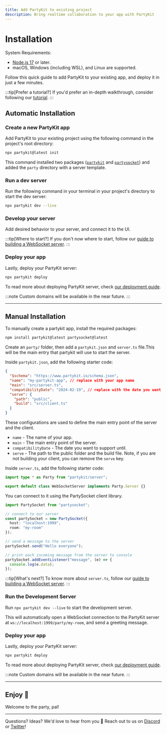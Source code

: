```yaml
---
title: Add PartyKit to existing project
description: Bring realtime collaboration to your app with PartyKit
---
```


# Installation

System Requirements:

- [Node.js 17](https://nodejs.org/en) or later.
- macOS, Windows (including WSL), and Linux are supported.

Follow this quick guide to add PartyKit to your existing app, and deploy it in just a few minutes.

:::tip[Prefer a tutorial?]
If you'd prefer an in-depth walkthrough, consider following our [tutorial](/tutorials/add-partykit-to-a-nextjs-app).
:::

## Automatic Installation

### Create a new PartyKit app

Add PartyKit to your existing project using the following command in the project's root directory:

```bash
npx partykit@latest init
```

This command installed two packages (<a href="/reference/partyserver-api/" target="_blank" rel="noopener noreferrer"><code>partykit</code></a> and <a href="/reference/partykit-cli/" target="_blank" rel="noopener noreferrer"><code>partysocket</code></a>) and added the `party` directory with a server template.

### Run a dev server

Run the following command in your terminal in your project's directory to start the dev server:

```bash
npx partykit dev --live
```

### Develop your server

Add desired behavior to your server, and connect it to the UI.

:::tip[Where to start?]
If you don't now where to start, follow our [guide to building a WebSocket server](/guides).
:::

### Deploy your app

Lastly, deploy your PartyKit server:

```bash
npx partykit deploy
```

To read more about deploying PartyKit server, check <a href="/guides/deploying-your-partykit-server/" target="_blank" rel="noopener noreferrer">our deployment guide</a>.

:::note
Custom domains will be available in the near future.
:::

---

## Manual Installation

To manually create a partykit app, install the required packages:

```bash
npm install partykit@latest partysocket@latest
```

Create an `party/` folder, then add a `partykit.json` and `server.ts` file.This will be the main entry that partykit will use to start the server.

Inside `partykit.json`, add the following starter code:

```json
{
  "$schema": "https://www.partykit.io/schema.json",
  "name": "my-partykit-app", // replace with your app name
  "main": "src/server.ts",
  "compatibilityDate": "2024-02-19", // replace with the date you want to support until
  "serve": {
    "path": "public",
    "build": "src/client.ts"
  }
}
```

These configurations are used to define the main entry point of the server and the client.

- `name` - The name of your app.
- `main` - The main entry point of the server.
- `compatibilityDate` - The date you want to support until.
- `serve` - The path to the public folder and the build file. Note, if you are not building your client, you can remove the `serve` key.

Inside `server.ts`, add the following starter code:

```typescript
import type * as Party from "partykit/server";

export default class WebSocketServer implements Party.Server {}
```

You can connect to it using the PartySocket client library.

```typescript title=client.ts
import PartySocket from "partysocket";

// connect to our server
const partySocket = new PartySocket({
  host: "localhost:1999",
  room: "my-room"
});

// send a message to the server
partySocket.send("Hello everyone");

// print each incoming message from the server to console
partySocket.addEventListener("message", (e) => {
  console.log(e.data);
});
```

:::tip[What's next?]
To know more about `server.ts`, follow our [guide to building a WebSocket server](/guides).
:::

### Run the Development Server

Run `npx partykit dev --live` to start the development server.

This will automatically open a WebSocket connection to the PartyKit server at `ws://localhost:1999/party/my-room`, and send a greeting message.

### Deploy your app

Lastly, deploy your PartyKit server:

```bash
npx partykit deploy
```

To read more about deploying PartyKit server, check <a href="/guides/deploying-your-partykit-server/" target="_blank" rel="noopener noreferrer">our deployment guide</a>.

:::note
Custom domains will be available in the near future.
:::

---

## Enjoy 🎈

Welcome to the party, pal!

---

Questions? Ideas? We'd love to hear from you 🎈 Reach out to us on [Discord](https://discord.gg/KDZb7J4uxJ) or [Twitter](https://twitter.com/partykit_io)!
